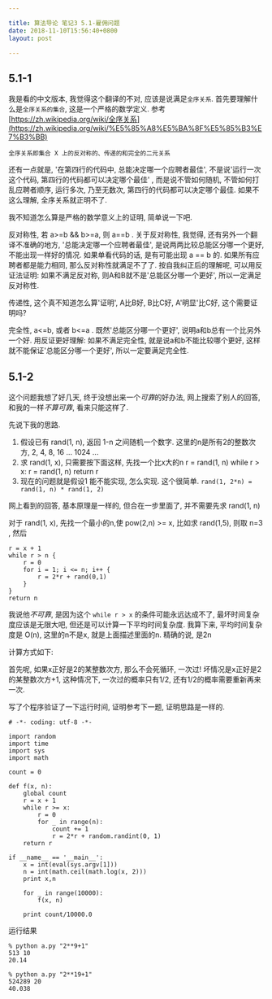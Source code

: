 ```yaml
---

title: 算法导论 笔记3 5.1-雇佣问题
date: 2018-11-10T15:56:40+0800
layout: post

---
```


## 5.1-1

我是看的中文版本, 我觉得这个翻译的不对, 应该是说满足`全序关系`.  首先要理解什么是`全序关系的集合`, 这是一个严格的数学定义. 参考[https://zh.wikipedia.org/wiki/全序关系](https://zh.wikipedia.org/wiki/%E5%85%A8%E5%BA%8F%E5%85%B3%E7%B3%BB)

	全序关系即集合 X 上的反对称的、传递的和完全的二元关系

还有一点就是, '在第四行的代码中, 总能决定哪一个应聘者最佳', 不是说'运行一次这个代码, 第四行的代码都可以决定哪个最佳' , 而是说不管如何随机, 不管如何打乱应聘者顺序, 运行多次, 乃至无数次, 第四行的代码都可以决定哪个最佳. 如果不这么理解, 全序关系就正明不了.

我不知道怎么算是严格的数学意义上的证明, 简单说一下吧.

反对称性, 若 a>=b && b>=a, 则 a==b . 关于反对称性, 我觉得, 还有另外一个翻译不准确的地方, '总能决定哪一个应聘者最佳', 是说两两比较总能区分哪一个更好, 不能出现一样好的情况. 如果单看代码的话, 是有可能出现 a == b 的. 如果所有应聘者都是能力相同, 那么反对称性就满足不了了. 按自我纠正后的理解呢, 可以用反证法证明: 如果不满足反对称, 则A和B就不是'总能区分哪一个更好', 所以一定满足反对称性.

传递性, 这个真不知道怎么算'证明', A比B好, B比C好, A'明显'比C好, 这个需要证明吗?

完全性, a<=b, 或者 b<=a . 既然'总能区分哪一个更好', 说明a和b总有一个比另外一个好. 用反证更好理解: 如果不满足完全性, 就是说a和b不能比较哪个更好, 这样就不能保证'总能区分哪一个更好', 所以一定要满足完全性.

## 5.1-2

这个问题我想了好几天,  终于没想出来一个*可靠*的好办法, 网上搜索了别人的回答, 和我的一样*不算可靠*, 看来只能这样了.

先说下我的思路.

1. 假设已有 rand(1, n), 返回 1-n 之间随机一个数字. 这里的n是所有2的整数次方, 2, 4, 8, 16 ... 1024 ...
2. 求 rand(1, x), 只需要按下面这样, 先找一个比x大的n
		r = rand(1, n)
		while r > x:
			r = rand(1, n)
		return r
3. 现在的问题就是假设1 能不能实现, 怎么实现. 这个很简单. `rand(1, 2*n) = rand(1, n) * rand(1, 2)`

网上看到的回答, 基本原理是一样的, 但合在一步里面了, 并不需要先求 rand(1, n)

对于 rand(1, x), 先找一个最小的n,使 pow(2,n) >= x, 比如求 rand(1,5), 则取 n=3 , 然后

```
r = x + 1
while r > n {
	r = 0
	for i = 1; i <= n; i++ {
		r = 2*r + rand(0,1)
	}
}
return n
```

我说他*不可靠*, 是因为这个 `while r > x` 的条件可能永远达成不了, 最坏时间复杂度应该是无限大吧, 但还是可以计算一下平均时间复杂度. 我算下来, 平均时间复杂度是 O(n), 这里的n不是x, 就是上面描述里面的n. 精确的说, 是2n

计算方式如下:

首先呢, 如果x正好是2的某整数次方, 那么不会死循环, 一次过! 坏情况是x正好是2的某整数次方+1, 这种情况下, 一次过的概率只有1/2, 还有1/2的概率需要重新再来一次.

写了个程序验证了一下运行时间, 证明参考下一题, 证明思路是一样的.

```
# -*- coding: utf-8 -*-

import random
import time
import sys
import math

count = 0

def f(x, n):
    global count
    r = x + 1
    while r >= x:
        r = 0
        for _ in range(n):
            count += 1
            r = 2*r + random.randint(0, 1)
    return r

if __name__ == '__main__':
    x = int(eval(sys.argv[1]))
    n = int(math.ceil(math.log(x, 2)))
    print x,n

    for _ in range(10000):
        f(x, n)

    print count/10000.0
```

运行结果

```
% python a.py "2**9+1"
513 10
20.14

% python a.py "2**19+1"
524289 20
40.038
```
